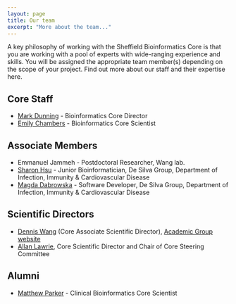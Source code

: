 ```yaml
---
layout: page
title: Our team
excerpt: "More about the team..."
---
```


A key philosophy of working with the Sheffield Bioinformatics Core is that you are working with a pool of experts with wide-ranging experience and skills. You will be assigned the appropriate team member(s) depending on the scope of your project. Find out more about our staff and their expertise here.

## Core Staff

- [Mark Dunning](http://sbc.shef.ac.uk/team/mark/index.html) - Bioinformatics Core Director
- [Emily Chambers](http://sbc.shef.ac.uk/team/emily/) - Bioinformatics Core Scientist


## Associate Members

- Emmanuel Jammeh - Postdoctoral Researcher, Wang lab.
- [Sharon Hsu](http://sbc.shef.ac.uk/team/sharon) - Junior Bioinformatician, De Silva Group, Department of Infection, Immunity & Cardiovascular Disease
- [Magda Dabrowska](http://sbc.shef.ac.uk/team/magda) - Software Developer, De Silva Group, Department of Infection, Immunity & Cardiovascular Disease

## Scientific Directors

- [Dennis Wang](http://sbc.shef.ac.uk/team/dennis/) (Core Associate Scientific Director), [Academic Group website](https://www.trans-bioinformatics.com/)
- [Allan Lawrie](https://www.sheffield.ac.uk/medicine/people/iicd/allan-lawrie), Core Scientific Director and Chair of Core Steering Committee

## Alumni

- [Matthew Parker](http://sbc.shef.ac.uk/team/matt) - Clinical Bioinformatics Core Scientist
